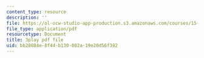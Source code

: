 ```yaml
---
content_type: resource
description: ''
file: https://ol-ocw-studio-app-production.s3.amazonaws.com/courses/15-031j-energy-decisions-markets-and-policies-spring-2012/bb28084e8f44b130002a19e20d56f392_f12cqwfH-N0.pdf
file_type: application/pdf
resourcetype: Document
title: 3play pdf file
uid: bb28084e-8f44-b130-002a-19e20d56f392
---
```

